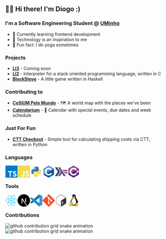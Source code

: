 ## 👋🏼 Hi there! I'm Diogo :)

### I'm a Software Engineering Student @ [UMinho](https://uminho.pt)
- 📂 Currently learning frontend development
- 💾 Technology is an inspiration to me
- 🌱 Fun fact: I do yoga sometimes

### Projects

- [**LI3**](https://github.com/dium-li3/grupo-29) - Coming soon
- [**LI2**](https://github.com/sassypocoyo/li2-pl5g05) - Interpreter for a stack oriented programming language, written in C
- [**BlockSteve**](https://github.com/sassypocoyo/blocksteve) - A little game written in Haskell

### Contributing to

- [**CeSIUM Pelo Mundo**](https://github.com/cesium/CeSIUMpeloMundo) - :world_map: A world map with the places we've been
- [**Calendarium**](https://github.com/cesium/calendarium) - :calendar: Calendar with special events, due dates and week schedule

### Just For Fun

- [**CTT Checkout**](https://github.com/sassypocoyo/ctt_checkout) - Simple tool for calculating shipping costs via CTT, written in Python

### Languages

<img align="left" width="40px" alt="TypeScript" title="TypeScript" src="https://raw.githubusercontent.com/devicons/devicon/1119b9f84c0290e0f0b38982099a2bd027a48bf1/icons/typescript/typescript-plain.svg" />
<img align="left" width="40px" alt="JavaScript" title="JavaScript" src="https://raw.githubusercontent.com/devicons/devicon/1119b9f84c0290e0f0b38982099a2bd027a48bf1/icons/javascript/javascript-plain.svg" />
<img align="left" width="40px" alt="Python" title="Python" src="https://raw.githubusercontent.com/devicons/devicon/1119b9f84c0290e0f0b38982099a2bd027a48bf1/icons/python/python-original.svg" />
<img align="left" width="40px" alt="C" title="C" src="https://raw.githubusercontent.com/devicons/devicon/2ae2a900d2f041da66e950e4d48052658d850630/icons/c/c-original.svg" />
<img align="left" width="40px" alt="Haskell" title="Haskell" src="https://raw.githubusercontent.com/devicons/devicon/2ae2a900d2f041da66e950e4d48052658d850630/icons/haskell/haskell-original.svg" />
<img align="left" width="40px" alt="C#" title="C#" src="https://raw.githubusercontent.com/devicons/devicon/2ae2a900d2f041da66e950e4d48052658d850630/icons/csharp/csharp-original.svg" />

<br />
<br />

### Tools

<img align="left" width="40px" alt="React" title="React" src="https://raw.githubusercontent.com/devicons/devicon/1119b9f84c0290e0f0b38982099a2bd027a48bf1/icons/react/react-original.svg" />
<img align="left" width="40px" alt="NextJs" title="NextJs" src="https://raw.githubusercontent.com/devicons/devicon/1119b9f84c0290e0f0b38982099a2bd027a48bf1/icons/nextjs/nextjs-original.svg" />
<img align="left" width="40px" alt="Visual Studio Code" title="Visual Studio Code" src="https://raw.githubusercontent.com/devicons/devicon/2ae2a900d2f041da66e950e4d48052658d850630/icons/vscode/vscode-original.svg" />
<img align="left" width="40px" alt="Git" title="Git" src="https://raw.githubusercontent.com/devicons/devicon/1119b9f84c0290e0f0b38982099a2bd027a48bf1/icons/git/git-original.svg" />
<img align="left" width="40px" alt="Bash" title="Bash" src="https://raw.githubusercontent.com/devicons/devicon/1119b9f84c0290e0f0b38982099a2bd027a48bf1/icons/bash/bash-original.svg" />
<img align="left" width="40px" alt="Linux" title="Linux" src="https://raw.githubusercontent.com/devicons/devicon/1119b9f84c0290e0f0b38982099a2bd027a48bf1/icons/linux/linux-original.svg" />

<br />
<br />

### Contributions

![github contribution grid snake animation](https://github.com/diogogmatos/diogogmatos/blob/output/github-contribution-grid-snake-dark.svg#gh-dark-mode-only)![github contribution grid snake animation](https://github.com/diogogmatos/diogogmatos/blob/output/github-contribution-grid-snake.svg#gh-light-mode-only)
